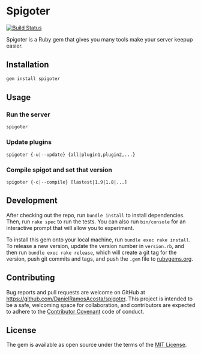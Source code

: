 # Spigoter

[![Build Status](https://travis-ci.org/DanielRamosAcosta/spigoter.svg?branch=master)](https://travis-ci.org/DanielRamosAcosta/spigoter)

Spigoter is a Ruby gem that gives you many tools make your server keepup easier.

## Installation

```ruby
gem install spigoter
```

## Usage

### Run the server
    spigoter

### Update plugins
    spigoter {-u|--update} {all|plugin1,plugin2,...}

### Compile spigot and set that version
    spigoter {-c|--compile} [lastest|1.9|1.8|...]

## Development

After checking out the repo, run `bundle install` to install dependencies. Then, run `rake spec` to run the tests. You can also run `bin/console` for an interactive prompt that will allow you to experiment.

To install this gem onto your local machine, run `bundle exec rake install`. To release a new version, update the version number in `version.rb`, and then run `bundle exec rake release`, which will create a git tag for the version, push git commits and tags, and push the `.gem` file to [rubygems.org](https://rubygems.org).

## Contributing

Bug reports and pull requests are welcome on GitHub at https://github.com/DanielRamosAcosta/spigoter. This project is intended to be a safe, welcoming space for collaboration, and contributors are expected to adhere to the [Contributor Covenant](http://contributor-covenant.org) code of conduct.


## License

The gem is available as open source under the terms of the [MIT License](http://opensource.org/licenses/MIT).

